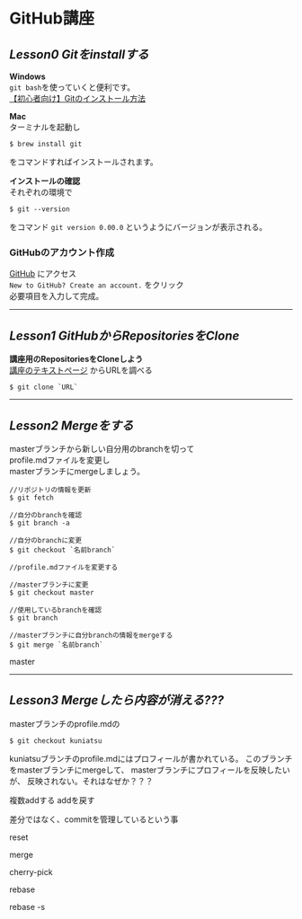 # GitHub講座


## *Lesson0 Gitをinstallする*  

**Windows**  
`git bash`を使っていくと便利です。  
[【初心者向け】Gitのインストール方法](https://eng-entrance.com/git-install)  


**Mac**  
ターミナルを起動し
```
$ brew install git
```
をコマンドすればインストールされます。


**インストールの確認**  
それぞれの環境で
```
$ git --version
```
をコマンド
`git version 0.00.0`
というようにバージョンが表示される。   




### **GitHubのアカウント作成**  
[GitHub](https://github.com/login)   にアクセス  
`New to GitHub? Create an account.` をクリック   
必要項目を入力して完成。   

---
## *Lesson1 GitHubからRepositoriesをClone*  

**講座用のRepositoriesをCloneしよう**  
[講座のテキストページ](https://github.com/kuniatsu/workShopGitHubAdvance) からURLを調べる
```
$ git clone `URL`
```

---
## *Lesson2 Mergeをする*  

masterブランチから新しい自分用のbranchを切って  
profile.mdファイルを変更し  
masterブランチにmergeしましょう。

```
//リポジトリの情報を更新
$ git fetch

//自分のbranchを確認
$ git branch -a

//自分のbranchに変更
$ git checkout `名前branch`

//profile.mdファイルを変更する

//masterブランチに変更
$ git checkout master

//使用しているbranchを確認
$ git branch

//masterブランチに自分branchの情報をmergeする
$ git merge `名前branch`

```
master


---
## *Lesson3 Mergeしたら内容が消える???*  

masterブランチのprofile.mdの

```
$ git checkout kuniatsu
```
kuniatsuブランチのprofile.mdにはプロフィールが書かれている。
このブランチをmasterブランチにmergeして、
masterブランチにプロフィールを反映したいが、
反映されない。それはなぜか？？？





複数addする
addを戻す

差分ではなく、commitを管理しているという事



reset

merge

cherry-pick

rebase

rebase -s

